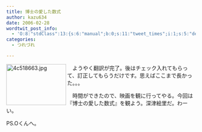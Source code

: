 ```yaml
---
title: 博士の愛した数式
author: kazu634
date: 2006-02-28
wordtwit_post_info:
  - 'O:8:"stdClass":13:{s:6:"manual";b:0;s:11:"tweet_times";i:1;s:5:"delay";i:0;s:7:"enabled";i:1;s:10:"separation";s:2:"60";s:7:"version";s:3:"3.7";s:14:"tweet_template";b:0;s:6:"status";i:2;s:6:"result";a:0:{}s:13:"tweet_counter";i:2;s:13:"tweet_log_ids";a:1:{i:0;i:2285;}s:9:"hash_tags";a:0:{}s:8:"accounts";a:1:{i:0;s:7:"kazu634";}}'
categories:
  - つれづれ

---
```

<div class="section">
<p>
<a href="http://image.blog.livedoor.jp/simoom634/imgs/4/c/4c518663.jpg" onclick="__gaTracker('send', 'event', 'outbound-article', 'http://image.blog.livedoor.jp/simoom634/imgs/4/c/4c518663.jpg', '');" target="_blank"><img width="159" align="left" alt="4c518663.jpg" src="http://image.blog.livedoor.jp/simoom634/imgs/4/c/4c518663-s.jpg" height="110" border="0" class="pict" /></a>
</p>
  
<p>
    　ようやく翻訳が完了。後はチェック入れてもらって、訂正してもらうだけです。思えばここまで長かった。。。
</p></p> 
  
<p>
    　時間ができたので、映画を観に行ってやる。今回は『博士の愛した数式』を観よう。深津絵里だ。わーい。
</p></p> 
  
<p>
    PS.Oくんへ。
</p>
</div>

